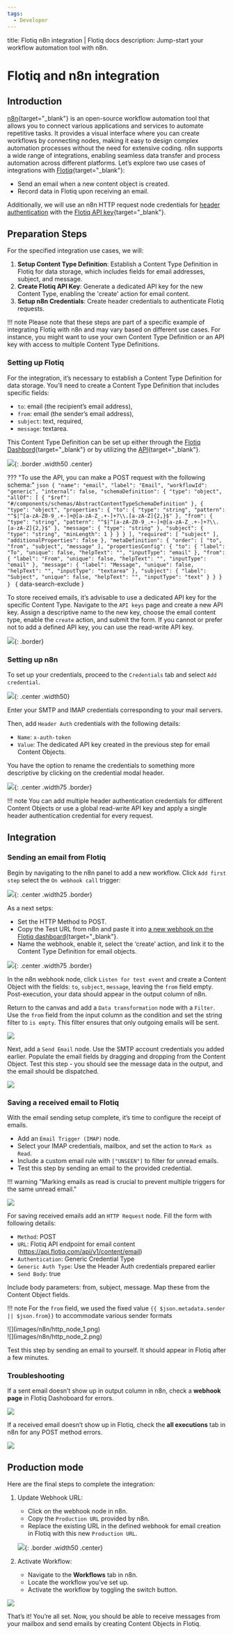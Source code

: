 ```yaml
---
tags:
  - Developer
---
```


title: Flotiq n8n integration | Flotiq docs
description: Jump-start your workflow automation tool with n8n.

# Flotiq and n8n integration

## Introduction

[n8n](https://n8n.io/){target="_blank"} is an open-source workflow automation tool that allows you to connect various applications and services to automate repetitive tasks. It provides a visual interface where you can create workflows by connecting nodes, making it easy to design complex automation processes without the need for extensive coding. n8n supports a wide range of integrations, enabling seamless data transfer and process automation across different platforms. Let’s explore two use cases of integrations with [Flotiq](https://editor.flotiq.com/){target="_blank"}:

* Send an email when a new content object is created.
* Record data in Flotiq upon receiving an email.

Additionally, we will use an n8n HTTP request node credentials for [header authentication](https://docs.n8n.io/integrations/builtin/credentials/httprequest/?_gl=1*ufu4gh*_ga*MTY5ODcxNjE2MC4xNzE0MDM4Njcy*_ga_0SC4FF2FH9*MTcxNTI0OTgzMi41LjEuMTcxNTI1MDYwNi4zLjAuMA..#using-header-auth) with the [Flotiq API key](../API/index.md?h=api+keys#application-api-keys){target="_blank"}.

## Preparation Steps

For the specified integration use cases, we will:

1.  **Setup Content Type Definition**: Establish a Content Type Definition in Flotiq for data storage, which includes fields for email addresses, subject, and message.
2.  **Create Flotiq API Key**: Generate a dedicated API key for the new Content Type, enabling the 'create' action for email content.
3.  **Setup n8n Credentials**: Create header credentials to authenticate Flotiq requests.

!!! note
    Please note that these steps are part of a specific example of integrating Flotiq with n8n and may vary based on different use cases. For instance, you might want to use your own Content Type Definition or an API key with access to multiple Content Type Definitions.

### Setting up Flotiq

For the integration, it’s necessary to establish a Content Type Definition for data storage. You’ll need to create a Content Type Definition that includes specific fields:

* `to`: email (the recipient’s email address),
* `from`: email (the sender’s email address),
* `subject`: text, required,
* `message`: textarea.

This Content Type Definition can be set up either through the [Flotiq Dashbord](https://flotiq.com/docs/panel/content-types/){target="_blank"} or by utilizing the [API](https://flotiq.com/docs/API/content-type/creating-ctd/){target="_blank"}.

![](images/n8n/add-email-ctd.png){: .border .width50 .center}

??? "To use the API, you can make a POST request with the following schema:"
    ```json
    {
        "name": "email",
        "label": "Email",
        "workflowId": "generic",
        "internal": false,
        "schemaDefinition": {
            "type": "object",
            "allOf": [
                {
                    "$ref": "#/components/schemas/AbstractContentTypeSchemaDefinition"
                },
                {
                    "type": "object",
                    "properties": {
                        "to": {
                            "type": "string",
                            "pattern": "^$|^[a-zA-Z0-9_.+-]+@[a-zA-Z_.+-]+?\\.[a-zA-Z]{2,}$"
                        },
                        "from": {
                            "type": "string",
                            "pattern": "^$|^[a-zA-Z0-9_.+-]+@[a-zA-Z_.+-]+?\\.[a-zA-Z]{2,}$"
                        },
                        "message": {
                            "type": "string"
                        },
                        "subject": {
                            "type": "string",
                            "minLength": 1
                        }
                    }
                }
            ],
            "required": [
                "subject"
            ],
            "additionalProperties": false
        },
        "metaDefinition": {
            "order": [
                "to",
                "from",
                "subject",
                "message"
            ],
            "propertiesConfig": {
                "to": {
                    "label": "To",
                    "unique": false,
                    "helpText": "",
                    "inputType": "email"
                },
                "from": {
                    "label": "From",
                    "unique": false,
                    "helpText": "",
                    "inputType": "email"
                },
                "message": {
                    "label": "Message",
                    "unique": false,
                    "helpText": "",
                    "inputType": "textarea"
                },
                "subject": {
                    "label": "Subject",
                    "unique": false,
                    "helpText": "",
                    "inputType": "text"
                }
            }
        }
    }
    ```
    { data-search-exclude }

To store received emails, it’s advisable to use a dedicated API key for the specific Content Type. Navigate to the `API keys` page and create a new API key. Assign a descriptive name to the new key, choose the email content type, enable the `create` action, and submit the form. If you cannot or prefer not to add a defined API key, you can use the read-write API key.

![](images/n8n/defined_key.png){: .border}

### Setting up n8n

To set up your credentials, proceed to the `Credentials` tab and select `Add credential`.

![](images/n8n/n8n_credentials.png){: .center .width50}

Enter your SMTP and IMAP credentials corresponding to your mail servers. 

Then, add `Header Auth` credentials with the following details:

* `Name`: `x-auth-token`
* `Value`: The dedicated API key created in the previous step for email Content Objects.

You have the option to rename the credentials to something more descriptive by clicking on the credential modal header.

![](images/n8n/credential_modal_header.png){: .center .width75 .border}

!!! note 
    You can add multiple header authentication credentials for different Content Objects or use a global read-write API key and apply a single header authentication credential for every request.

## Integration

### Sending an email from Flotiq

Begin by navigating to the n8n panel to add a new workflow. Click `Add first step` select the `On webhook call` trigger:

![](images/n8n/add_webhook_trigger.png){: .center .width25 .border}

As a next setps:

* Set the HTTP Method to POST.
* Copy the Test URL from n8n and paste it into [a new webhook on the Flotiq dashboard](../panel/webhooks/index.md){target="_blank"}.
* Name the webhook, enable it, select the ‘create’ action, and link it to the Content Type Definition for email objects.

![](images/n8n/flotiq_webhook.png){: .center .width75 .border}

In the n8n webhook node, click `Listen for test event` and create a Content Object with the fields: `to`, `subject`, `message`, leaving the `from` field empty. Post-execution, your data should appear in the output column of n8n.

Return to the canvas and add a `Data transformation` node with a `Filter`. Use the `from` field from the input column as the condition and set the string filter to `is empty`. This filter ensures that only outgoing emails will be sent.

![](images/n8n/filter_node.png)

Next, add a `Send Email` node. Use the SMTP account credentials you added earlier. Populate the email fields by dragging and dropping from the Content Object. Test this step - you should see the message data in the output, and the email should be dispatched.

![](images/n8n/send_email_node.png)

### Saving a received email to Flotiq

With the email sending setup complete, it’s time to configure the receipt of emails.

* Add an `Email Trigger (IMAP)` node.
* Select your IMAP credentials, mailbox, and set the action to `Mark as Read`.
* Include a custom email rule with `["UNSEEN"]` to filter for unread emails.
* Test this step by sending an email to the provided credential.

!!! warning "Marking emails as read is crucial to prevent multiple triggers for the same unread email."

![](images/n8n/email_trigger_node.png)

For saving received emails add an `HTTP Request` node. Fill the form with following details:

* `Method`: POST
* `URL`:  Flotiq API endpoint for email content (https://api.flotiq.com/api/v1/content/email)
* `Authentication`: Generic Credential Type
* `Generic Auth Type`: Use the Header Auth credentials prepared earlier
* `Send Body`: true

Include body parameters: from, subject, message. Map these from the Content Object fields.

!!! note 
    For the `from` field, we used the fixed value `{{ $json.metadata.sender || $json.from}}` to accommodate various sender formats

<div markdown=1 class="grid-cols-2">
<div markdown=1>![](images/n8n/http_node_1.png)</div>
<div markdown=1>![](images/n8n/http_node_2.png)</div>
</div>

Test this step by sending an email to yourself. It should appear in Flotiq after a few minutes.

### Troubleshooting

If a sent email doesn’t show up in output column in n8n, check a **webhook page** in Flotiq Dashoboard for errors.

![](images/n8n/flotiq_errors.png)

If a received email doesn’t show up in Flotiq, check the **all executions** tab in n8n for any POST method errors.

![](images/n8n/n8n_errors.png)

## Production mode

Here are the final steps to complete the integration:

1. Update Webhook URL: 

    * Click on the webhook node in n8n.
    * Copy the `Production URL` provided by n8n.
    * Replace the existing URL in the defined webhook for email creation in Flotiq with this new `Production URL`.

    ![](images/n8n/flotiq_prod_webhook.png){: .border .width50 .center}

2. Activate Workflow:

    * Navigate to the **Workflows** tab in n8n.
    * Locate the workflow you’ve set up.
    * Activate the workflow by toggling the switch button.

![](images/n8n/activate.png)

That’s it! You’re all set. Now, you should be able to receive messages from your mailbox and send emails by creating Content Objects in Flotiq.
